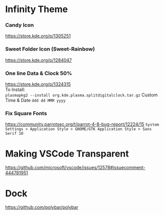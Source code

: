 # Infinity Theme

### Candy Icon
https://store.kde.org/p/1305251

### Sweet Folder Icon (Sweet-Rainbow)
https://store.kde.org/p/1284047

### One line Data & Clock 50% 
https://store.kde.org/p/1324315  
To Install:  
`plasmapkg2 --install org.kde.plasma.splitdigitalclock.tar.gz`
Custom Time & Date
`ddd dd MMM yyyy`

### Fix Square Fonts
https://community.parrotsec.org/t/parrot-4-8-bug-report/12224/15
`System Settings > Application Style > GNOME/GTK Application Style > Sans Serif 10`

# Making VSCode Transparent
https://github.com/microsoft/vscode/issues/12578#issuecomment-444781951

# Dock
https://github.com/polybar/polybar



